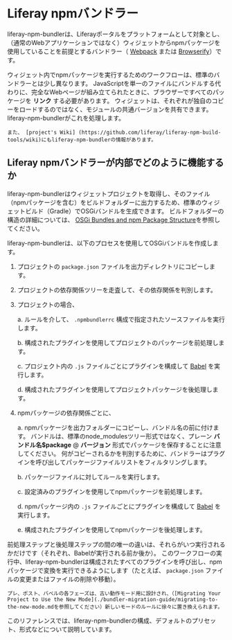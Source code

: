 # Liferay npmバンドラー

liferay-npm-bundlerは、Liferayポータルをプラットフォームとして対象とし、（通常のWebアプリケーションではなく）ウィジェットからnpmパッケージを使用していることを前提とするバンドラー（ [Webpack](https://webpack.github.io/) または [Browserify](http://browserify.org/)）です。

ウィジェット内でnpmパッケージを実行するためのワークフローは、標準のバンドラーとは少し異なります。 JavaScriptを単一のファイルにバンドルする代わりに、完全なWebページが組み立てられたときに、ブラウザーですべてのパッケージを **リンク** する必要があります。 ウィジェットは、それぞれが独自のコピーをロードするのではなく、モジュールの共通バージョンを共有できます。 liferay-npm-bundlerがこれを処理します。

```{note}
また、 [project's Wiki] (https://github.com/liferay/liferay-npm-build-tools/wiki)にもliferay-npm-bundlerの情報があります。
```

## Liferay npmバンドラーが内部でどのように機能するか

liferay-npm-bundlerはウィジェットプロジェクトを取得し、そのファイル（npmパッケージを含む）をビルドフォルダーに出力するため、標準のウィジェットビルド（Gradle）でOSGiバンドルを生成できます。 ビルドフォルダーの構造の詳細については、 [OSGi Bundles and npm Package Structure](./the-structure-of-osgi-bundles-containing-npm-packages.md)を参照してください。

liferay-npm-bundlerは、以下のプロセスを使用してOSGiバンドルを作成します。

1. プロジェクトの `package.json` ファイルを出力ディレクトリにコピーします。
1. プロジェクトの依存関係ツリーを走査して、その依存関係を判別します。
1. プロジェクトの場合、

    a. ルールを介して、 `.npmbundlerrc` 構成で指定されたソースファイルを実行します。

    b. 構成されたプラグインを使用してプロジェクトのパッケージを前処理します。

    c. プロジェクト内の `.js` ファイルごとにプラグインを構成して [Babel](https://babeljs.io/) を実行します。

    d. 構成されたプラグインを使用してプロジェクトパッケージを後処理します。

1. npmパッケージの依存関係ごとに、

    a. npmパッケージを出力フォルダーにコピーし、バンドル名の前に付けます。 バンドルは、標準のnode_modulesツリー形式ではなく、プレーン **バンドル名$package** @ **バージョン** 形式でパッケージを保存することに注意してください。 何がコピーされるかを判別するために、バンドラーはプラグインを呼び出してパッケージファイルリストをフィルタリングします。

    b. パッケージファイルに対してルールを実行します。

    c. 設定済みのプラグインを使用してnpmパッケージを前処理します。

    d. npmパッケージ内の `.js` ファイルごとにプラグインを構成して [Babel](https://babeljs.io/) を実行します。

    e. 構成されたプラグインを使用してnpmパッケージを後処理します。

前処理ステップと後処理ステップの間の唯一の違いは、それらがいつ実行されるかだけです（それぞれ、Babelが実行される前か後か）。 このワークフローの実行中、liferay-npm-bundlerは構成されたすべてのプラグインを呼び出し、npmパッケージで変換を実行できるようにします（たとえば、 `package.json` ファイルの変更またはファイルの削除や移動）。

```{note}
プレ、ポスト、バベルの各フェーズは、古い動作モード用に設計され、（[Migrating Your Project to Use the New Mode](./bundler-migration-guide/migrating-to-the-new-mode.mdを参照してください）新しいモードのルールに徐々に置き換えられます。
```

このリファレンスでは、liferay-npm-bundlerの構成、デフォルトのプリセット、形式などについて説明しています。
